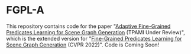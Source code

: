 # FGPL-A
This repository contains code for the paper "[Adaptive Fine-Grained Predicates Learning for Scene Graph Generation](https://arxiv.org/abs/2204.02597) (TPAMI Under Review)", which is the extended version for "[Fine-Grained Predicates Learning for Scene Graph Generation](https://arxiv.org/abs/2204.02597) (CVPR 2022)". 
Code is Coming Soon!

